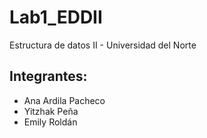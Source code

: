 # Lab1_EDDII
Estructura de datos II - Universidad del Norte 
## Integrantes:
   - Ana Ardila Pacheco
   - Yitzhak Peña
   - Emily Roldán
